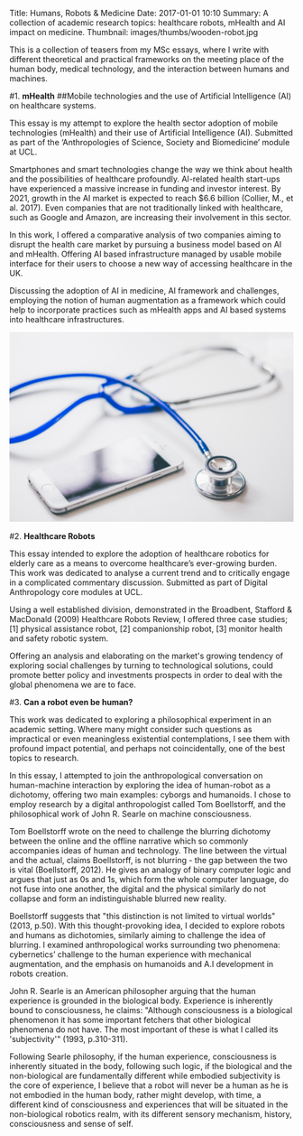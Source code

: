 Title: Humans, Robots & Medicine
Date: 2017-01-01 10:10
Summary: A collection of academic research topics: healthcare robots, mHealth and AI impact on medicine.
Thumbnail: images/thumbs/wooden-robot.jpg


This is a collection of teasers from my MSc essays, where I write with different theoretical and practical frameworks on the meeting place of the human body, medical technology, and the interaction between humans and machines.

#1. **mHealth**
##Mobile technologies and the use of Artificial Intelligence (AI) on healthcare systems.

This essay is my attempt to explore the health sector adoption of mobile technologies (mHealth) and their use of Artificial Intelligence (AI). Submitted as part of the ‘Anthropologies of Science, Society and Biomedicine’ module at UCL.

Smartphones and smart technologies change the way we think about health and the possibilities of healthcare profoundly. AI-related health start-ups have experienced a massive increase in funding and investor interest. By 2021, growth in the AI market is expected to reach $6.6 billion (Collier, M., et al. 2017). Even companies that are not traditionally linked with healthcare, such as Google and Amazon, are increasing their involvement in this sector.

In this work, I offered a comparative analysis of two companies aiming to disrupt the health care market by pursuing a business model based on AI and mHealth. Offering AI based infrastructure managed by usable mobile interface for their users to choose a new way of accessing healthcare in the UK.

Discussing the adoption of AI in medicine, AI framework and challenges, employing the notion of human augmentation as a framework which could help to incorporate practices such as mHealth apps and AI based systems into healthcare infrastructures.


<img class="image fit" src="images/fulls/silver-iphone-6-near-blue-and-silver-stethoscope-48603.jpg">




#2. **Healthcare Robots**


This essay intended to explore the adoption of healthcare robotics for elderly care as a means to overcome healthcare’s ever-growing burden. This work was dedicated to analyse a current trend and to critically engage in a complicated commentary discussion. Submitted as part of Digital Anthropology core modules at UCL.

Using a well established division, demonstrated in the Broadbent, Stafford & MacDonald (2009) Healthcare Robots Review, I offered three case studies; [1] physical assistance robot, [2] companionship robot, [3] monitor health and safety robotic system.

Offering an analysis and elaborating on the market's growing tendency of exploring social challenges by turning to technological solutions, could promote better policy and investments prospects in order to deal with the global phenomena we are to face.



#3. **Can a robot even be human?**

This work was dedicated to exploring a philosophical experiment in an academic setting. Where many might consider such questions as impractical or even meaningless existential contemplations, I see them with profound impact potential, and perhaps not coincidentally, one of the best topics to research.

In this essay, I attempted to join the anthropological conversation on human-machine interaction by exploring the idea of human-robot as a dichotomy, offering two main examples: cyborgs and humanoids. I chose to employ research by a digital anthropologist called Tom Boellstorff, and the philosophical work of John R. Searle on machine consciousness.

Tom Boellstorff wrote on the need to challenge the blurring dichotomy between the online and the offline narrative which so commonly accompanies ideas of human and technology. The line between the virtual and the actual, claims Boellstorff, is not blurring - the gap between the two is vital (Boellstorff, 2012). He gives an analogy of binary computer logic and argues that just as 0s and 1s, which form the whole computer language, do not fuse into one another, the digital and the physical similarly do not collapse and form an indistinguishable blurred new reality.

Boellstorff suggests that "this distinction is not limited to virtual worlds" (2013, p.50). With this thought-provoking idea, I decided to explore robots and humans as dichotomies, similarly aiming to challenge the idea of blurring. I examined anthropological works surrounding two phenomena: cybernetics’ challenge to the human experience with mechanical augmentation, and the emphasis on humanoids and A.I development in robots creation.

John R. Searle is an American philosopher arguing that the human experience is grounded in the biological body. Experience is inherently bound to consciousness, he claims: "Although consciousness is a biological phenomenon it has some important fetchers that other biological phenomena do not have. The most important of these is what I called its 'subjectivity'" (1993, p.310-311).

Following Searle philosophy, if the human experience, consciousness is inherently situated in the body, following such logic, if the biological and the non-biological are fundamentally different while embodied subjectivity is the core of experience, I believe that a robot will never be a human as he is not embodied in the human body, rather might develop, with time, a different kind of consciousness and experiences that will be situated in the non-biological robotics realm, with its different sensory mechanism, history, consciousness and sense of self.
